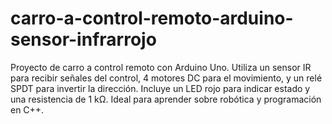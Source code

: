 # carro-a-control-remoto-arduino-sensor-infrarrojo
Proyecto de carro a control remoto con Arduino Uno. Utiliza un sensor IR para recibir señales del control, 4 motores DC para el movimiento, y un relé SPDT para invertir la dirección. Incluye un LED rojo para indicar estado y una resistencia de 1 kΩ. Ideal para aprender sobre robótica y programación en C++.
